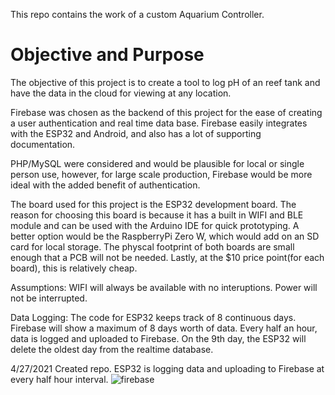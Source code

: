This repo contains the work of a custom Aquarium Controller.

# Objective and Purpose

The objective of this project is to create a tool to log pH of an reef tank and have the data in the cloud for viewing at any location. 





Firebase was chosen as the backend of this project for the ease of creating a user authentication and real time data base. Firebase easily integrates with the ESP32 and Android, and also has a lot of supporting documentation. 

PHP/MySQL were considered and would be plausible for local or single person use, however, for large scale production, Firebase would be more ideal with the added benefit of authentication.

The board used for this project is the ESP32 development board. The reason for choosing this board is because it has a built in WIFI and BLE module and can be used with the Arduino IDE for quick prototyping. A better option would be the  RaspberryPi Zero W, which would add on an SD card for local storage. The physcal footprint of both boards are small enough that a PCB will not be needed. Lastly, at the $10 price point(for each board), this is relatively cheap.

Assumptions: WIFI will always be available with no interuptions. Power will not be interrupted.

Data Logging: The code for ESP32 keeps track of 8 continuous days. Firebase will show a maximum of 8 days worth of data. Every half an hour, data is logged and uploaded to Firebase. On the 9th day, the ESP32 will delete the oldest day from the realtime database. 

4/27/2021
Created repo. ESP32 is logging data and uploading to Firebase at every half hour interval. 
![firebase](https://user-images.githubusercontent.com/77210680/116316478-dd864880-a766-11eb-858b-f6c90a4ecdb7.PNG)
